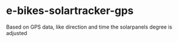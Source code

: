 # e-bikes-solartracker-gps
Based on GPS data, like direction and time the solarpanels degree is adjusted
